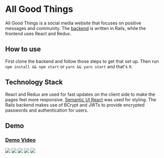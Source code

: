 # All Good Things

All Good Things is a social media website that focuses on positive messages and community. The [backend](https://github.com/jessemcready/all-good-things-backend) is written in Rails, while the frontend uses React and Redux.

## How to use

First clone the backend and follow those steps to get that set up. Then run `npm install && npm start` or `yarn && yarn start` and that's it.

## Technology Stack

React and Redux are used for fast updates on the client side to make the pages feel more responsive. [Semantic UI React](https://react.semantic-ui.com/) was used for styling. The Rails backend makes use of BCrypt and JWTs to provide encrypted passwords and authentication for users.

## Demo

### [Demo Video](https://www.youtube.com/watch?v=BUFdx1474hk)

![](https://media.giphy.com/media/4NcWYkUzCZuNl7geub/giphy.gif)
![](https://media.giphy.com/media/7E8wISdJZCGQRQyM2y/giphy.gif)
![](https://media.giphy.com/media/2eKkOplhlEr1PpnQ4g/giphy.gif)
![](https://media.giphy.com/media/2yzGgTNUnm6lrIWx9W/giphy.gif)
![](https://media.giphy.com/media/ulJpKQEkZeODa8h0QO/giphy.gif)

